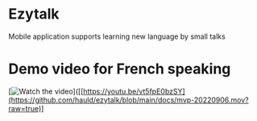 # Ezytalk
Mobile application supports learning new language by small talks

# Demo video for French speaking

[![Watch the video](https://i.imgur.com/vKb2F1B.png)]([[https://youtu.be/vt5fpE0bzSY](https://github.com/hauld/ezytalk/blob/main/docs/mvp-20220906.mov?raw=true)]

